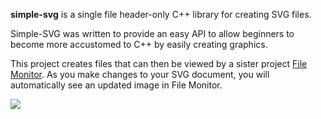 <p><strong>simple-svg</strong> is a single file header-only C++ library for creating SVG files.</p>
<p>Simple-SVG was written to provide an easy API to allow beginners to become more accustomed to C++ by easily creating graphics.</p>
<p>This project creates files that can then be viewed by a sister project <a href="https://github.com/MarkTurney/file-monitor" rel="nofollow">File Monitor</a>.  As you make changes to your SVG document, you will automatically see an updated image in File Monitor.</p>
<p><img src="http://markturney.com/simple_svg/simple_svg_demo.png" /> </p>
